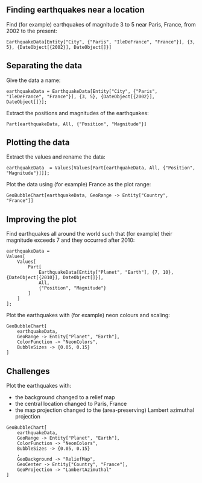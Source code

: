 ## Finding earthquakes near a location

Find (for example) earthquakes of magnitude 3 to 5 near Paris, France, from 2002 to the present:

```
EarthquakeData[Entity["City", {"Paris", "IleDeFrance", "France"}], {3, 5}, {DateObject[{2002}], DateObject[]}]
```


## Separating the data

Give the data a name:

```
earthquakeData = EarthquakeData[Entity["City", {"Paris", "IleDeFrance", "France"}], {3, 5}, {DateObject[{2002}], DateObject[]}];
```

Extract the positions and magnitudes of the earthquakes:

```
Part[earthquakeData, All, {"Position", "Magnitude"}]
```


## Plotting the data

Extract the values and rename the data:

```
earthquakeData  = Values[Values[Part[earthquakeData, All, {"Position", "Magnitude"}]]];
```

Plot the data using (for example) France as the plot range:

```
GeoBubbleChart[earthquakeData, GeoRange -> Entity["Country", "France"]]
```


## Improving the plot

Find earthquakes all around the world such that (for example) their magnitude exceeds 7 and they occurred after 2010:

```
earthquakeData =
Values[
    Values[
        Part[
            EarthquakeData[Entity["Planet", "Earth"], {7, 10}, {DateObject[{2010}], DateObject[]}],
            All,
            {"Position", "Magnitude"}
        ]
    ]
];
```

Plot the earthquakes with (for example) neon colours and scaling:

```
GeoBubbleChart[
    earthquakeData,
    GeoRange -> Entity["Planet", "Earth"],
    ColorFunction -> "NeonColors",
    BubbleSizes -> {0.05, 0.15}
]
```


## Challenges

Plot the earthquakes with:
  + the background changed to a relief map
  + the central location changed to Paris, France
  + the map projection changed to the (area-preserving) Lambert azimuthal projection

```
GeoBubbleChart[
    earthquakeData,
    GeoRange -> Entity["Planet", "Earth"],
    ColorFunction -> "NeonColors",
    BubbleSizes -> {0.05, 0.15}
    ,
    GeoBackground -> "ReliefMap",
    GeoCenter -> Entity["Country", "France"],
    GeoProjection -> "LambertAzimuthal"
]
```